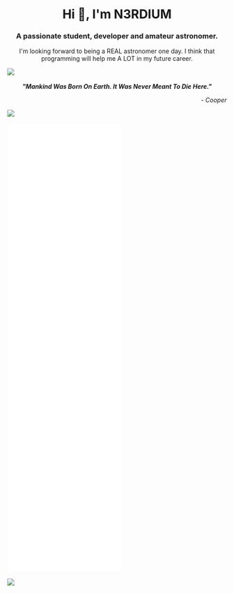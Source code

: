<h1 align="center">Hi 👋, I'm N3RDIUM</h1>
<h3 align="center">A passionate student, developer and amateur astronomer.</h3>

<p align="center">I'm looking forward to being a REAL astronomer one day. I think that programming will help me A LOT in my future career.</p>

<img src="https://user-images.githubusercontent.com/73097560/115834477-dbab4500-a447-11eb-908a-139a6edaec5c.gif" />
<p align="center"><strong><i>"Mankind Was Born On Earth. It Was Never Meant To Die Here."</i></strong></p>
<p align="right"><i>- Cooper</i></p>
<img src="https://user-images.githubusercontent.com/73097560/115834477-dbab4500-a447-11eb-908a-139a6edaec5c.gif" />

![Metrics](https://raw.githubusercontent.com/N3RDIUM/N3RDIUM/main/github-metrics.svg)

<img src="https://user-images.githubusercontent.com/73097560/115834477-dbab4500-a447-11eb-908a-139a6edaec5c.gif" />
